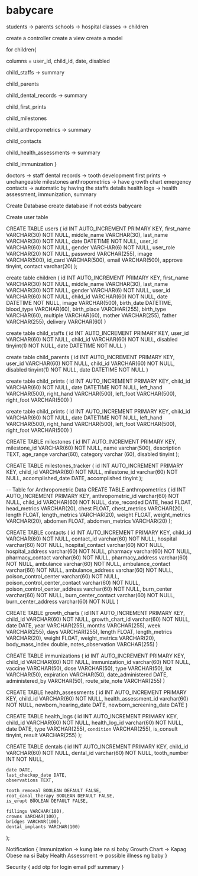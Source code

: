 # babycare



students -> parents
schools -> hospital
classes -> children

create a controller
create a view
create a model

for children{

columns = user_id, child_id, date, disabled

child_staffs -> summary

child_parents

child_dental_records -> summary

child_first_prints

child_milestones

child_anthropometrics -> summary

child_contacts 

child_health_assessments -> summary

child_immunization
}


<!-- personal information -->
doctors -> staff
dental records -> tooth development
first prints -> unchangeable
milestones
anthropometrics -> have growth chart
emergency contacts -> automatic by having the staffs details 
health logs ->  health assessment, immunization, summary




Create Database
create database if not exists babycare

Create user table

CREATE TABLE users (
    id INT AUTO_INCREMENT PRIMARY KEY,
    first_name VARCHAR(30) NOT NULL,
    middle_name VARCHAR(30),
    last_name VARCHAR(30) NOT NULL,
    date DATETIME NOT NULL,
    user_id VARCHAR(60) NOT NULL,
    gender VARCHAR(6) NOT NULL,
    user_role VARCHAR(20) NOT NULL,
    password VARCHAR(255),
	image VARCHAR(500),
	id_card VARCHAR(500), 
	email VARCHAR(500),
	approve tinyint,
	contact varchar(20)
);

create table children (
 	id INT AUTO_INCREMENT PRIMARY KEY,
 	first_name VARCHAR(30) NOT NULL,
    middle_name VARCHAR(30),
    last_name VARCHAR(30) NOT NULL,
	gender VARCHAR(6) NOT NULL,
	user_id VARCHAR(60) NOT NULL,
	child_id VARCHAR(60) NOT NULL,
	date DATETIME NOT NULL,
	image VARCHAR(500),
	birth_date DATETIME,
	blood_type VARCHAR(60),
	birth_place VARCHAR(255),
	birth_type VARCHAR(60),
	multiple VARCHAR(60),
	mother VARCHAR(255),
	father VARCHAR(255),
	delivery VARCHAR(60)
)

create table child_staffs (
	id INT AUTO_INCREMENT PRIMARY KEY,
	user_id VARCHAR(60) NOT NULL,
	child_id VARCHAR(60) NOT NULL,
	disabled tinyint(1) NOT NULL,
	date DATETIME NOT NULL
)

create table child_parents (
	id INT AUTO_INCREMENT PRIMARY KEY,
	user_id VARCHAR(60) NOT NULL,
	child_id VARCHAR(60) NOT NULL,
	disabled tinyint(1) NOT NULL,
	date DATETIME NOT NULL
)

create table child_prints (
	id INT AUTO_INCREMENT PRIMARY KEY,
	child_id VARCHAR(60) NOT NULL,
	date DATETIME NOT NULL,
	left_hand VARCHAR(500),
	right_hand VARCHAR(500),
	left_foot VARCHAR(500),
	right_foot VARCHAR(500)
)

create table child_prints (
	id INT AUTO_INCREMENT PRIMARY KEY,
	child_id VARCHAR(60) NOT NULL,
	date DATETIME NOT NULL,
	left_hand VARCHAR(500),
	right_hand VARCHAR(500),
	left_foot VARCHAR(500),
	right_foot VARCHAR(500)
)

CREATE TABLE milestones (
    id INT AUTO_INCREMENT PRIMARY KEY,
	milestone_id VARCHAR(60) NOT NULL,
    name varchar(500),
    description TEXT,
	age_range varchar(60),
	category varchar (60),
	disabled tinyint
);

CREATE TABLE milestones_tracker (
    id INT AUTO_INCREMENT PRIMARY KEY,
    child_id VARCHAR(60) NOT NULL,
    milestone_id varchar(60) NOT NULL,
    accomplished_date DATE,
	accomplished tinyint
);

-- Table for Anthropometric Data
CREATE TABLE anthropometrics (
    id INT AUTO_INCREMENT PRIMARY KEY,
	anthropometric_id varchar(60) NOT NULL,
    child_id VARCHAR(60) NOT NULL,
    date_recorded DATE,
    head FLOAT,
    head_metrics VARCHAR(20),
    chest FLOAT,
    chest_metrics VARCHAR(20),
    length FLOAT,
    length_metrics VARCHAR(20),
    weight FLOAT,
    weight_metrics VARCHAR(20),
    abdomen FLOAT,
    abdomen_metrics VARCHAR(20)
);


CREATE TABLE contacts ( 
	id INT AUTO_INCREMENT PRIMARY KEY,
	child_id VARCHAR(60) NOT NULL,
	contact_id varchar(60) NOT NULL,
	hospital varchar(60) NOT NULL,
	hospital_contact varchar(60) NOT NULL,
	hospital_address varchar(60) NOT NULL,
	pharmacy varchar(60) NOT NULL,
	pharmacy_contact varchar(60) NOT NULL,
	pharmacy_address varchar(60) NOT NULL,
	ambulance varchar(60) NOT NULL,
	ambulance_contact varchar(60) NOT NULL,
	ambulance_address varchar(60) NOT NULL,
	poison_control_center varchar(60) NOT NULL,
	poison_control_center_contact varchar(60) NOT NULL,
	poison_control_center_address varchar(60) NOT NULL,
	burn_center varchar(60) NOT NULL,
	burn_center_contact varchar(60) NOT NULL,
	burn_center_address varchar(60) NOT NULL
)

CREATE TABLE growth_charts (
    id INT AUTO_INCREMENT PRIMARY KEY,
    child_id VARCHAR(60) NOT NULL,
	growth_chart_id varchar(60) NOT NULL,
    date DATE,
	year VARCHAR(255),
    months VARCHAR(255),
    week VARCHAR(255),
    days VARCHAR(255),
 length FLOAT,
    length_metrics VARCHAR(20),
    weight FLOAT,
    weight_metrics VARCHAR(20),
    body_mass_index double,
    notes_observation VARCHAR(255)
)

CREATE TABLE immunizations (
    id INT AUTO_INCREMENT PRIMARY KEY,
	child_id VARCHAR(60) NOT NULL,
	immunization_id varchar(60) NOT NULL,
    vaccine VARCHAR(50),
    dose VARCHAR(50),
    type VARCHAR(50),
    lot VARCHAR(50),
    expiration VARCHAR(50),
    date_administered DATE,
    administered_by VARCHAR(50),
    route_site_note VARCHAR(255)
)

CREATE TABLE health_assessments (
    id INT AUTO_INCREMENT PRIMARY KEY,
	child_id VARCHAR(60) NOT NULL,
	health_assessment_id varchar(60) NOT NULL,
    newborn_hearing_date DATE,
    newborn_screening_date DATE
)

CREATE TABLE health_logs (
    id INT AUTO_INCREMENT PRIMARY KEY,
    child_id VARCHAR(60) NOT NULL,
    health_log_id varchar(60) NOT NULL,
    date DATE,
    type VARCHAR(255),
    `condition` VARCHAR(255),
    is_consult tinyint,
    result VARCHAR(255)
);

CREATE TABLE dentals (
    id INT AUTO_INCREMENT PRIMARY KEY,
	child_id VARCHAR(60) NOT NULL,
    dental_id varchar(60) NOT NULL,
	tooth_number INT NOT NULL,

    date DATE,
	last_checkup_date DATE,
    observations TEXT,

	tooth_removal BOOLEAN DEFAULT FALSE,
    root_canal_therapy BOOLEAN DEFAULT FALSE,
	is_erupt BOOLEAN DEFAULT FALSE,

    fillings VARCHAR(100),
    crowns VARCHAR(100),
    bridges VARCHAR(100),
	dental_implants VARCHAR(100)
);

Notification {
	Immunization -> kung late na si baby
	Growth Chart -> Kapag Obese na si Baby
	Health Assessment -> possible illness ng baby
}

Security {
	add otp for login
	email pdf summary
}